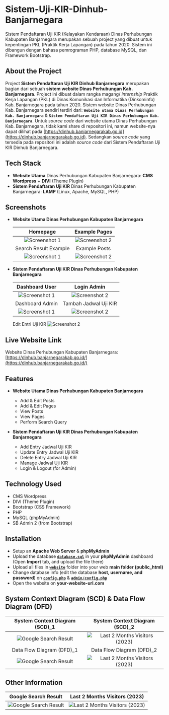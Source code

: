 # Sistem-Uji-KIR-Dinhub-Banjarnegara
Sistem Pendaftaran Uji KIR (Kelayakan Kendaraan) Dinas Perhubungan Kabupaten Banjarnegara merupakan sebuah project yang dibuat untuk kepentingan PKL (Praktik Kerja Lapangan) pada tahun 2020. Sistem ini dibangun dengan bahasa pemrograman PHP, database MySQL, dan Framework Bootstrap.

## About the Project
Project **Sistem Pendaftaran Uji KIR Dinhub Banjarnegara** merupakan bagian dari sebuah **sistem website Dinas Perhubungan Kab. Banjarnegara**. Project ini dibuat dalam rangka magang/ *internship* Praktik Kerja Lapangan (PKL) di Dinas Komunikasi dan Informatika (Dinkominfo) Kab. Banjarnegara pada tahun 2020. Sistem website Dinas Perhubungan Kab. Banjarnegara sendiri terdiri dari: **`Website utama Dinas Perhubungan Kab. Banjarnegara`** & **`Sistem Pendaftaran Uji KIR Dinas Perhubungan Kab. Banjarnegara`**. Untuk *source code* dari website utama Dinas Perhubungan Kab. Banjarnegara, tidak kami share di repositori ini, namun website-nya dapat dilihat pada [https://dinhub.banjarnegarakab.go.id](https://dinhub.banjarnegarakab.go.id). Sedangkan *source code* yang tersedia pada repositori ini adalah *source code* dari Sistem Pendaftaran Uji KIR Dinhub Banjarnegara.

## Tech Stack

* **Website Utama** Dinas Perhubungan Kabupaten Banjarnegara: **CMS Wordpress** + **DIVI** (Theme Plugin)
* **Sistem Pendaftaran Uji KIR** Dinas Perhubungan Kabupaten Banjarnegara: **LAMP** (Linux, Apache, MySQL, PHP)

## Screenshots
* **Website Utama Dinas Perhubungan Kabupaten Banjarnegara**

  Homepage | Example Pages
  :-------------------------:|:-------------------------:
  ![Screenshot 1](screenshots/Dinas%20Perhubungan%20Kabupaten%20Banjarnegara_new.png)  |  ![Screenshot 2](screenshots/Pages.png)
  Search Result Example | Example Posts
  ![Screenshot 1](screenshots/Pencarian.png)  |  ![Screenshot 2](screenshots/Posts_3.png)

* **Sistem Pendaftaran Uji KIR Dinas Perhubungan Kabupaten Banjarnegara**

  Dashboard User | Login Admin
  :-------------------------:|:-------------------------:
  ![Screenshot 1](screenshots/Sistem%20Uji%20KIR/1.%20Dashboard%20User%20Pendaftaran%20Uji%20KIR.png)  |  ![Screenshot 2](screenshots/Sistem%20Uji%20KIR/2.%20Login%20Admin%20Sistem%20Uji%20KIR.png)
  Dashboard Admin | Tambah Jadwal Uji KIR
  ![Screenshot 1](screenshots/Sistem%20Uji%20KIR/3.%20Dashboard%20Admin%20Pendaftaran%20Uji%20KIR.png)  |  ![Screenshot 2](screenshots/Sistem%20Uji%20KIR/4.%20Tambah%20Jadwal%20Uji%20KIR.png)
  Edit Entri Uji KIR
  ![Screenshot 2](screenshots/Sistem%20Uji%20KIR/5.%20Edit%20Entri%20Uji%20KIR.png)

## Live Website Link
Website Dinas Perhubungan Kabupaten Banjarnegara: [https://dinhub.banjarnegarakab.go.id/](https://dinhub.banjarnegarakab.go.id/)

## Features
* **Website Utama Dinas Perhubungan Kabupaten Banjarnegara**
  * Add & Edit Posts
  * Add & Edit Pages
  * View Posts
  * View Pages
  * Perform Search Query
  
* **Sistem Pendaftaran Uji KIR Dinas Perhubungan Kabupaten Banjarnegara**
  * Add Entry Jadwal Uji KIR
  * Update Entry Jadwal Uji KIR
  * Delete Entry Jadwal Uji KIR
  * Manage Jadwal Uji KIR
  * Login & Logout (for Admin)

## Technology Used
* CMS Wordpress
* DIVI (Theme Plugin)
* Bootstrap (CSS Framework)
* PHP
* MySQL (phpMyAdmin)
* SB Admin 2 (from Bootstrap)

## Installation

  * Setup an **Apache Web Server** & **phpMyAdmin**
  * Upload the database [**`database.sql`**](database/database.sql) in your **phpMyAdmin** dashboard (Open **Import** tab, and upload the file there)
  * Upload all files in [**`website`**](website) folder into your web **main folder (public_html)**
  * Change database info (edit the database **host, username, and password**) on [**`config.php`**](website/config.php) & [**`admin/config.php`**](website/admin/config.php)
  * Open the website on **your-website-url.com**

## System Context Diagram (SCD) & Data Flow Diagram (DFD)
  System Context Diagram (SCD)_1 | System Context Diagram (SCD)_2
  :-------------------------:|:-------------------------:
  ![Google Search Result](dfd/SCD.png) | ![Last 2 Months Visitors (2023)](dfd/SCD_2.PNG)
  Data Flow Diagram (DFD)_1 | Data Flow Diagram (DFD)_2
  ![Google Search Result](dfd/DFD.png) | ![Last 2 Months Visitors (2023)](dfd/DFD_2.PNG)

## Other Information
  Google Search Result | Last 2 Months Visitors (2023)
  :-------------------------:|:-------------------------:
  ![Google Search Result](images/Google%20Search%20Result.PNG) | ![Last 2 Months Visitors (2023)](images/Last%202%20Months%20Visitors%20(2023).PNG)
